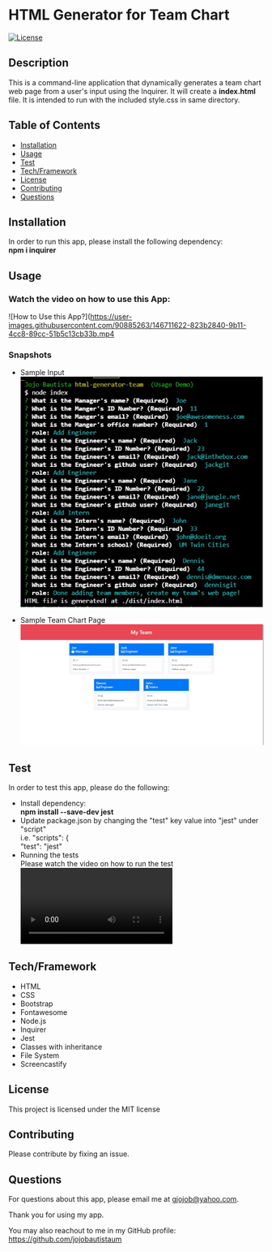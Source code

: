 
  # HTML Generator for Team Chart
  [![License](https://img.shields.io/badge/License-MIT-brightgreen.svg)](https://opensource.org/licenses/MIT)

  ## Description
  This is a command-line application that dynamically generates a team chart web page from a user's input using the Inquirer. It will create a **index.html** file. It is intended to run with the included style.css in same directory.

  ## Table of Contents
  * [Installation](#installation) 
  * [Usage](#usage) 
  * [Test](#test)
  * [Tech/Framework](#tech)
  * [License](#license)
  * [Contributing](#contributing) 
  * [Questions](#questions)

  ## Installation <a id="installation"></a>
  In order to run this app, please install the following dependency: <br />
  **npm i inquirer**

  ## Usage <a id="usage"></a> 
  ### Watch the video on how to use this App:
  ![How to Use this App?](https://user-images.githubusercontent.com/90885263/146711622-823b2840-9b11-4cc8-89cc-51b5c13cb33b.mp4

  ### Snapshots
  * Sample Input <br />
  ![Input](./assets/images/sample-input.jpg)
  
  * Sample Team Chart Page <br />
  ![Team Page](./assets/images/sample-page.jpg)

  ## Test <a id="test"></a>
  In order to test this app, please do the following: <br />
  * Install dependency: <br />
  **npm install --save-dev jest**
  * Update package.json by changing the "test" key value into "jest" under "script" <br />
  i.e. "scripts": { <br />
          "test": "jest"
  * Running the tests <br />
  Please watch the video on how to run the test <br />
  ![Running tests](https://user-images.githubusercontent.com/90885263/146709515-97152a9a-a940-4f7f-aab9-9590f4b7bdf1.mp4)

  ## Tech/Framework <a id="tech"></a>
  * HTML
  * CSS
  * Bootstrap
  * Fontawesome
  * Node.js
  * Inquirer
  * Jest
  * Classes with inheritance
  * File System
  * Screencastify

  ## License <a id="license"></a>
  This project is licensed under the MIT license

  ## Contributing <a id="contributing"></a>
  Please contribute by fixing an issue.

  ## Questions <a id="questions"></a>
  For questions about this app, please email me at gjojob@yahoo.com.
  
  Thank you for using my app.

  You may also reachout to me in my GitHub profile: https://github.com/jojobautistaum
